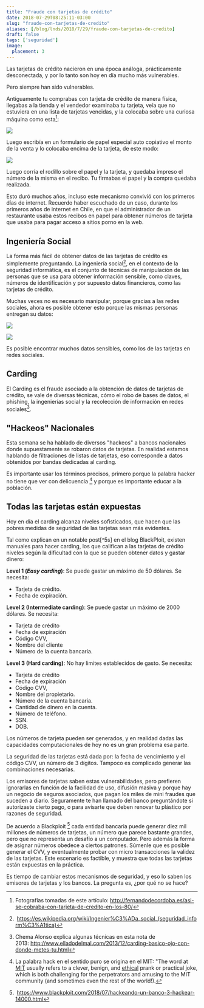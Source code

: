 ```yaml
---
title: "Fraude con tarjetas de crédito"
date: 2018-07-29T08:25:11-03:00
slug: "fraude-con-tarjetas-de-credito"
aliases: [/blog/lnds/2018/7/29/fraude-con-tarjetas-de-credito]
draft: false
tags: ['seguridad']
image:
  placement: 3
---
```

Las tarjetas de crédito nacieron en una época análoga, prácticamente
desconectada, y por lo tanto son hoy en día mucho más vulnerables.

Pero siempre han sido vulnerables.

Antiguamente tu comprabas con tarjeta de crédito de manera física,
llegabas a la tienda y el vendedor examinaba tu tarjeta, veía que no
estuviera en una lista de tarjetas vencidas, y la colocaba sobre una
curiosa máquina como esta[^1]:

![](https://d2dspjyoh5c79p.cloudfront.net/20f20c4e-933a-11e8-a030-2b5831f8ecb5-aa9f18b7)

Luego escribía en un formulario de papel especial auto copiativo el
monto de la venta y lo colocaba encima de la tarjeta, de este modo:

![](https://d2dspjyoh5c79p.cloudfront.net/3f4f071f-933a-11e8-a030-2b5831f8ecb5-aa9f18b7)

Luego corría el rodillo sobre el papel y la tarjeta, y quedaba impreso
el número de la misma en el recibo. Tu firmabas el papel y la compra
quedaba realizada.

Esto duró muchos años, incluso este mecanismo convivió con los primeros
días de internet. Recuerdo haber escuchado de un caso, durante los
primeros años de internet en Chile, en que el administrador de un
restaurante usaba estos recibos en papel para obtener números de tarjeta
que usaba para pagar acceso a sitios porno en la web.

Ingeniería Social
-----------------

La forma más fácil de obtener datos de las tarjetas de crédito es
simplemente preguntando. La ingeniería social[^2], en el contexto de la
seguridad informática, es el conjunto de técnicas de manipulación de las
personas que se usa para obtener información sensible, como claves,
números de identificación y por supuesto datos financieros, como las
tarjetas de crédito.

Muchas veces no es necesario manipular, porque gracias a las redes
sociales, ahora es posible obtener esto porque las mismas personas
entregan su datos:

![](https://d2dspjyoh5c79p.cloudfront.net/3b401920-933b-11e8-a030-2b5831f8ecb5-aa9f18b7)

![](https://d2dspjyoh5c79p.cloudfront.net/44b47281-933b-11e8-a030-2b5831f8ecb5-aa9f18b7)

Es posible encontrar muchos datos sensibles, como los de las tarjetas en
redes sociales.

Carding
-------

El Carding es el fraude asociado a la obtención de datos de tarjetas de
crédito, se vale de diversas técnicas, cómo el robo de bases de datos,
el phishing, la ingenierías social y la recolección de información en
redes sociales[^3].

"Hackeos" Nacionales
----------------------

Esta semana se ha hablado de diversos "hackeos" a bancos nacionales
donde supuestamente se robaron datos de tarjetas. En realidad estamos
hablando de filtraciones de listas de tarjetas, eso corresponde a datos
obtenidos por bandas dedicadas al carding. 

Es importante usar los términos precisos, primero porque la palabra
hacker no tiene que ver con delicuencia [^4] y porque es importante
educar a la población.

Todas las tarjetas están expuestas
----------------------------------

Hoy en día el carding alcanza niveles sofisticados, que hacen que las
pobres medidas de seguridad de las tarjetas sean más evidentes.

Tal como explican en un notable post[^5s] en el blog BlackPloit,
existen manuales para hacer carding, los que califican a las tarjetas de
crédito niveles según la dificultad con la que se pueden obtener datos y
gastar dinero:

**Level 1 (*Easy carding*)**: Se puede gastar un máximo de 50 dólares.
Se necesita:

-   Tarjeta de crédito.
-   Fecha de expiración.

**Level 2 (Intermediate carding)**: Se puede gastar un máximo de 2000
dólares. Se necesita:

-   Tarjeta de crédito
-   Fecha de expiración
-   Código CVV,
-   Nombre del cliente
-   Número de la cuenta bancaria.

**Level 3 (Hard carding)**: No hay limites establecidos de gasto. Se
necesita:

-   Tarjeta de crédito
-   Fecha de expiración
-   Código CVV,
-   Nombre del propietario.
-   Número de la cuenta bancaria.
-   Cantidad de dinero en la cuenta.
-   Número de teléfono.
-   SSN.
-   DOB.

Los números de tarjeta pueden ser generados, y en realidad dadas las
capacidades computacionales de hoy no es un gran problema esa parte.

La seguridad de las tarjetas está dada por: la fecha de vencimiento y el
código CVV, un número de 3 dígitos. Tampoco es complicado generar las
combinaciones necesarias.

Los emisores de tarjetas saben estas vulnerabilidades, pero prefieren
ignorarlas en función de la facilidad de uso, difusión masiva y porque
hay un negocio de seguros asociados, que pagan los miles de mini fraudes
que suceden a diario. Seguramente te han llamado del banco preguntándote
si autorizaste cierto pago, o para avisarte que deben renovar tu
plástico por razones de seguridad. 

De acuerdo a Blackploit [^5] cada entidad bancaria puede generar diez
mil millones de números de tarjetas, un número que parece bastante
grandes, pero que no representa un desafío a un computador. Pero además
la forma de asignar números obedece a ciertos patrones. Súmenle que es
posible generar el CVV, y eventualmente probar con micro transacciones
la validez de las tarjetas. Este escenario es factible, y muestra que
todas las tarjetas están expuestas en la
práctica.

Es tiempo de cambiar estos mecanismos de seguridad, y eso lo saben los
emisores de tarjetas y los bancos. La pregunta es, ¿por qué no se
hace?


[^1]: Fotografías tomadas de este
artículo: <http://fernandodecordoba.es/asi-se-cobraba-con-tarjeta-de-credito-en-los-80/>

[^2]: <https://es.wikipedia.org/wiki/Ingenier%C3%ADa_social_(seguridad_inform%C3%A1tica)>

[^3]: Chema Alonso explica algunas técnicas en esta nota de
2013: <http://www.elladodelmal.com/2013/12/carding-basico-ojo-con-donde-metes-tu.html>

[^4]: La palabra hack en el sentido puro se origina en el MIT: "The
word at [MIT](http://web.mit.edu/) usually refers to a clever, benign, and
[ethical](http://hacks.mit.edu/Hacks/misc/ethics.html)
prank or practical joke, which is both challenging for the perpetrators
and amusing to the MIT community (and sometimes even the rest of the
world!).

[^5]: <https://www.blackploit.com/2018/07/hackeando-un-banco-3-hackear-14000.html>
